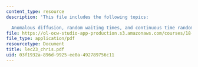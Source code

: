 ```yaml
---
content_type: resource
description: 'This file includes the following topics:

  Anomalous diffusion, random waiting times, and continuous time random walk.'
file: https://ol-ocw-studio-app-production.s3.amazonaws.com/courses/18-366-random-walks-and-diffusion-fall-2006/03f1932a896d9925ee0a492789756c11_lec23_chris.pdf
file_type: application/pdf
resourcetype: Document
title: lec23_chris.pdf
uid: 03f1932a-896d-9925-ee0a-492789756c11
---
```

